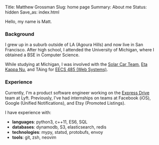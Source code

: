 Title: Matthew Grossman
Slug: home page
Summary: About me
Status: hidden
Save_as: index.html

Hello, my name is Matt.

### Background
I grew up in a suburb outside of LA (Agoura Hills) and now live in San Francisco. After high school, I attended the University of Michigan, where I obtained a BSE in Computer Science.

While studying at Michigan, I was involved with the [Solar Car Team](https://www.solarcar.engin.umich.edu), [Eta Kappa Nu](https://hkn.eecs.umich.edu), and TAing for [EECS 485 (Web Systems)](https://eecs485staff.github.io/eecs485.org).

### Experience
Currently, I'm a product software engineer working on the [Express Drive](https://www.lyft.com/expressdrive) team at Lyft. Previously, I've had internships on teams at Facebook (iOS), Google (Unified Notifications), and Etsy (Promoted Listings).

I have experience with:

* __languages__: python3, c++11, ES6, SQL
* __databases__: dynamodb, S3, elasticsearch, redis
* __technologies__: mypy, statsd, protobufs, envoy
* __tools__: git, zsh, neovim
